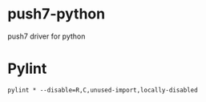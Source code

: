 # push7-python

push7 driver for python

# Pylint

```
pylint * --disable=R,C,unused-import,locally-disabled
```
